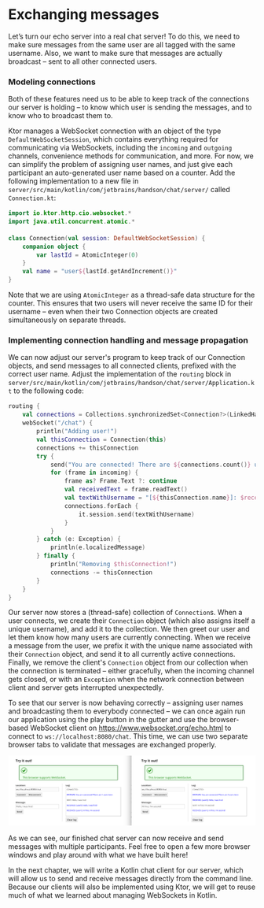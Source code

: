 # Exchanging messages

Let’s turn our echo server into a real chat server! To do this, we need to make sure messages from the same user are all tagged with the same username. Also, we want to make sure that messages are actually broadcast – sent to all other connected users.

### Modeling connections

Both of these features need us to be able to keep track of the connections our server is holding – to know which user is sending the messages, and to know who to broadcast them to.

Ktor manages a WebSocket connection with an object of the type `DefaultWebSocketSession`, which contains everything required for communicating via WebSockets, including the `incoming` and `outgoing` channels, convenience methods for communication, and more. For now, we can simplify the problem of assigning user names, and just give each participant an auto-generated user name based on a counter. Add the following implementation to a new file in `server/src/main/kotlin/com/jetbrains/handson/chat/server/` called `Connection.kt`: 

```kotlin
import io.ktor.http.cio.websocket.*
import java.util.concurrent.atomic.*

class Connection(val session: DefaultWebSocketSession) {
    companion object {
        var lastId = AtomicInteger(0)
    }
    val name = "user${lastId.getAndIncrement()}"
}
```

Note that we are using `AtomicInteger` as a thread-safe data structure for the counter. This ensures that two users will never receive the same ID for their username – even when their two Connection objects are created simultaneously on separate threads.

### Implementing connection handling and message propagation

We can now adjust our server's program to keep track of our Connection objects, and send messages to all connected clients, prefixed with the correct user name. Adjust the implementation of the `routing` block in `server/src/main/kotlin/com/jetbrains/handson/chat/server/Application.kt` to the following code:

```kotlin
routing {
    val connections = Collections.synchronizedSet<Connection?>(LinkedHashSet())
    webSocket("/chat") {
        println("Adding user!")
        val thisConnection = Connection(this)
        connections += thisConnection
        try {
            send("You are connected! There are ${connections.count()} users here.")
            for (frame in incoming) {
                frame as? Frame.Text ?: continue
                val receivedText = frame.readText()
                val textWithUsername = "[${thisConnection.name}]: $receivedText"
                connections.forEach {
                    it.session.send(textWithUsername)
                }
            }
        } catch (e: Exception) {
            println(e.localizedMessage)
        } finally {
            println("Removing $thisConnection!")
            connections -= thisConnection
        }
    }
}
```

Our server now stores a (thread-safe) collection of `Connection`s. When a user connects, we create their `Connection` object (which also assigns itself a unique username), and add it to the collection. We then greet our user and let them know how many users are currently connecting. When we receive a message from the user, we prefix it with the unique name associated with their `Connection` object, and send it to all currently active connections. Finally, we remove the client's `Connection` object from our collection when the connection is terminated – either gracefully, when the incoming channel gets closed, or with an `Exception` when the network connection between client and server gets interrupted unexpectedly.

To see that our server is now behaving correctly – assigning user names and broadcasting them to everybody connected – we can once again run our application using the play button in the gutter and use the browser-based WebSocket client on https://www.websocket.org/echo.html to connect to `ws://localhost:8080/chat`. This time, we can use two separate browser tabs to validate that messages are exchanged properly.

![image-20201111155400473](./assets/image-20201111155400473.png)

As we can see, our finished chat server can now receive and send messages with multiple participants. Feel free to open a few more browser windows and play around with what we have built here!

In the next chapter, we will write a Kotlin chat client for our server, which will allow us to send and receive messages directly from the command line. Because our clients will also be implemented using Ktor, we will get to reuse much of what we learned about managing WebSockets in Kotlin.
